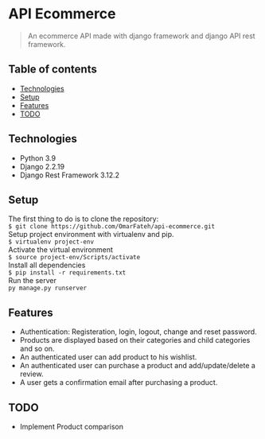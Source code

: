# API Ecommerce
> An ecommerce API made with django framework and django API rest framework.

## Table of contents
* [Technologies](#technologies)
* [Setup](#setup)
* [Features](#features)
* [TODO](#TODO)

## Technologies
* Python 3.9
* Django 2.2.19
* Django Rest Framework 3.12.2

## Setup
The first thing to do is to clone the repository:  
`$ git clone https://github.com/OmarFateh/api-ecommerce.git`  
Setup project environment with virtualenv and pip.  
`$ virtualenv project-env`  
Activate the virtual environment  
`$ source project-env/Scripts/activate`  
Install all dependencies  
`$ pip install -r requirements.txt`  
Run the server  
`py manage.py runserver`

## Features
* Authentication: Registeration, login, logout, change and reset password.
* Products are displayed based on their categories and child categories and so on.
 * An authenticated user can add product to his wishlist.
* An authenticated user can purchase a product and add/update/delete a review.
* A user gets a confirmation email after purchasing a product.


## TODO
* Implement Product comparison
